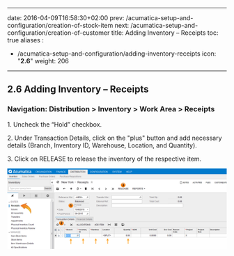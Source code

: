 
---
date: 2016-04-09T16:58:30+02:00
prev: /acumatica-setup-and-configuration/creation-of-stock-item
next: /acumatica-setup-and-configuration/creation-of-customer
title: Adding Inventory – Receipts
toc: true
aliases :
  - /acumatica-setup-and-configuration/adding-inventory-receipts
icon: "<b>2.6</b>"
weight: 206
---

## 2.6 Adding Inventory – Receipts

### Navigation: Distribution > Inventory > Work Area > Receipts

<p>1. Uncheck the “Hold” checkbox.</p>

<p>2. Under Transaction Details, click on the "plus" button and add necessary details (Branch, Inventory ID, Warehouse, Location,
and Quantity).</p>

<p>3. Click on RELEASE to release the inventory of the respective item.</p>

![adding-inventory-receipts](images/adding-inventory-receipts-1.png?classes=shadow)


